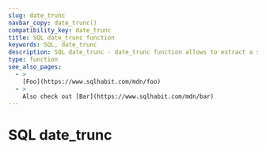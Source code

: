 ```yaml
---
slug: date_trunc
navbar_copy: date_trunc()
compatibility_key: date_trunc
title: SQL date_trunc function
keywords: SQL, date_trunc
description: SQL date_trunc - date_trunc function allows to extract a specific part of a timestamp (year, month, day, hour, etc).
type: function
see_also_pages:
  - >
    [Foo](https://www.sqlhabit.com/mdn/foo)
  - >
    Also check out [Bar](https://www.sqlhabit.com/mdn/bar)
---
```


# SQL date_trunc
